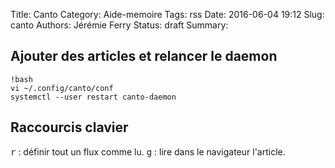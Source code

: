 Title: Canto
Category: Aide-memoire
Tags: rss
Date: 2016-06-04 19:12
Slug: canto
Authors: Jérémie Ferry
Status: draft
Summary:

## Ajouter des articles et relancer le daemon

    !bash
    vi ~/.config/canto/conf
    systemctl --user restart canto-daemon

## Raccourcis clavier

<kbd>r</kbd> : définir tout un flux comme lu.
<kbd>g</kbd> : lire dans le navigateur l'article.
